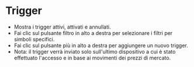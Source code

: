 # **Trigger**

- Mostra i trigger attivi, attivati e annullati.
- Fai clic sul pulsante filtro in alto a destra per selezionare i filtri per simboli specifici.
- Fai clic sul pulsante più in alto a destra per aggiungere un nuovo trigger.
- Nota: il trigger verrà inviato solo sull'ultimo dispositivo a cui è stato effettuato l'accesso e in base ai movimenti dei prezzi di mercato.